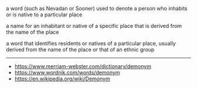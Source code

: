 a word (such as Nevadan or Sooner) used to denote a person who inhabits or is native to a particular place

a name for an inhabitant or native of a specific place that is derived from the name of the place

a word that identifies residents or natives of a particular place, usually derived from the name of the place or that of an ethnic group

***

- <https://www.merriam-webster.com/dictionary/demonym>
- <https://www.wordnik.com/words/demonym>
- <https://en.wikipedia.org/wiki/Demonym>
